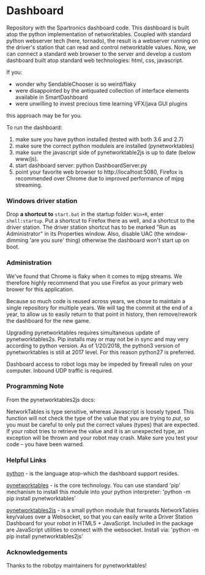 # Dashboard

Repository with the Spartronics dashboard code. This dashboard is built 
atop the python implementation of networktables.  Coupled with standard python
webserver tech (here, tornado), the result is a webserver running
on the driver's station that can read and control networktable values.
Now, we can connect a standard web browser to the server and develop 
a custom dashboard built atop standard web technologies: html, css, javascript.

If you:

  * wonder why SendableChooser is so weird/flaky
  * were disappointed by the antiquated collection of interface
    elements available in SmartDashboard
  * were unwilling to invest precious time learning VFX/java GUI plugins

this approach may be for you.

To run the dashboard:

  1. make sure you have python installed (tested with both 3.6 and 2.7)
  2. make sure the correct python moduleis are installed (pynetworktables)
  3. make sure the javascript side of pynetworktable2js is up to date 
    (below www/js).
  3. start dashboard server: python DashboardServer.py
  4. point your favorite web browser to http://localhost:5080, Firefox 
     is recommended over Chrome due to improved performance of mjpg streaming.

### Windows driver station

Drop **a shortcut to** `start.bat` in the startup folder: `Win+R`, 
enter `shell:startup`.  Put a shortcut to Firefox there as well, and 
a shortcut to the driver station.  The driver station shortcut has to 
be marked "Run as Administrator" in its Properties window.  Also, 
disable UAC (the window-dimming 'are you sure' thing) otherwise the 
dashboard won't start up on boot.

### Administration
We've found that Chrome is flaky when it comes to mjpg streams.  We 
therefore highly recommend that you use Firefox as your primary web 
brower for this application.

Because so much code is reused across years, we chose to maintain a 
single repository for multiple years. We will tag the commit at the 
end of a year, to allow us to easily return to that point in history, 
then remove/rework the dashboard for the new game.

Upgrading pynetworktables requires simultaneous update of pynetworktables2s.
Pip installs may or may not be in sync and may very according to python version.
As of 1/20/2018, the python3 version of pynetworktables is still at 2017 level.
For this reason python27 is preferred.

Dashboard access to robot logs may be impeded by firewall rules on your 
computer.  Inbound UDP traffic is required.

### Programming Note

From the pynetworktables2js docs:

  NetworkTables is type sensitive, whereas Javascript is loosely typed.
  This function will not check the type of the value that you are trying
  to *put*, so you must be careful to only put the correct values (types) 
  that are expected. If your robot tries to retrieve the value and it is an
  unexpected type, an exception will be thrown and your robot may crash.
  Make sure you test your code – you have been warned.

### Helpful Links

[python](http://python.org) - is the language atop-which the dashboard
support resides.  

[pynetworktables](https://github.com/robotpy/pynetworktables) - is
the core technology.  You can use standard 'pip' mechanism to install
this module into your python interpreter:  'python -m pip install pynetworktables'

[pynetworktables2js](http://pynetworktables2js.readthedocs.io/en/stable/) -
is a small python module that forwards NetworkTables key/values over a Websocket,
so that you can easily write a Driver Station Dashboard for your robot in
HTML5 + JavaScript.  Included in the package are JavaScript utilities to
connect with the websocket.  Install via: 'python -m pip install pynetworktables2js'

### Acknowledgements

Thanks to the robotpy maintainers for pynetworktables!
